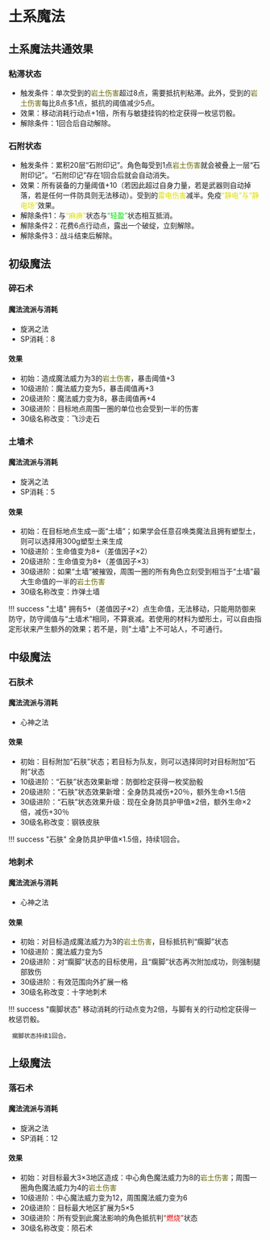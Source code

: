 # 土系魔法

## 土系魔法共通效果

### 粘滞状态

* 触发条件：单次受到的<font color="#666600">岩土伤害</font>超过8点，需要抵抗判粘滞。此外，受到的<font color="#666600">岩土伤害</font>每比8点多1点，抵抗的阈值减少5点。
* 效果：移动消耗行动点+1倍，所有与敏捷挂钩的检定获得一枚惩罚骰。
* 解除条件：1回合后自动解除。

### 石附状态

* 触发条件：累积20层“石附印记”。角色每受到1点<font color="#666600">岩土伤害</font>就会被叠上一层“石附印记”。“石附印记”存在1回合后就会自动消失。
* 效果：所有装备的力量阈值+10（若因此超过自身力量，若是武器则自动掉落，若是任何一件防具则无法移动）。受到的<font color="#dddd00">雷电伤害</font>减半。免疫<font color="#dddd00">“静电”与“静电场”</font>效果。
* 解除条件1：与<font color="#dddd00">“麻痹”</font>状态与<font color="#00dd00">“轻盈”</font>状态相互抵消。
* 解除条件2：花费6点行动点，露出一个破绽，立刻解除。
* 解除条件3：战斗结束后解除。

## 初级魔法

### 碎石术

#### 魔法流派与消耗

* 旋涡之法
* SP消耗：8

#### 效果

* 初始：造成魔法威力为3的<font color="#666600">岩土伤害</font>，暴击阈值+3
* 10级进阶：魔法威力变为5，暴击阈值再+3
* 20级进阶：魔法威力变为8，暴击阈值再+4
* 30级进阶：目标地点周围一圈的单位也会受到一半的伤害
* 30级名称改变：飞沙走石

### 土墙术

#### 魔法流派与消耗

* 旋涡之法
* SP消耗：5

#### 效果

* 初始：在目标地点生成一面“土墙”；如果学会任意召唤类魔法且拥有塑型土，则可以选择用300g塑型土来生成
* 10级进阶：生命值变为8+（差值因子×2）
* 20级进阶：生命值变为8+（差值因子×3）
* 30级进阶：如果“土墙”被摧毁，周围一圈的所有角色立刻受到相当于“土墙”最大生命值的一半的<font color="#666600">岩土伤害</font>
* 30级名称改变：炸弹土墙

!!! success "土墙"
    拥有5+（差值因子×2）点生命值，无法移动，只能用防御来防守，防守阈值与“土墙术”相同，不算衰减。若使用的材料为塑形土，可以自由指定形状来产生额外的效果；若不是，则"土墙"上不可站人，不可通行。

## 中级魔法

### 石肤术

#### 魔法流派与消耗

* 心神之法

#### 效果

* 初始：目标附加“石肤”状态；若目标为队友，则可以选择同时对目标附加“石附”状态
* 10级进阶：“石肤”状态效果新增：防御检定获得一枚奖励骰
* 20级进阶：“石肤”状态效果新增：全身防具减伤+20％，额外生命×1.5倍
* 30级进阶：“石肤”状态效果升级：现在全身防具护甲值×2倍，额外生命×2倍，减伤+30％
* 30级名称改变：钢铁皮肤

!!! success "石肤"
    全身防具护甲值×1.5倍，持续1回合。


### 地刺术

#### 魔法流派与消耗

* 心神之法

#### 效果

* 初始：对目标造成魔法威力为3的<font color="#666600">岩土伤害</font>，目标抵抗判“瘸脚”状态
* 10级进阶：魔法威力变为5
* 20级进阶：对“瘸脚”状态的目标使用，且“瘸脚”状态再次附加成功，则强制腿部致伤
* 30级进阶：有效范围向外扩展一格
* 30级名称改变：十字地刺术

!!! success "瘸脚状态"
     移动消耗的行动点变为2倍，与脚有关的行动检定获得一枚惩罚骰。

     瘸脚状态持续1回合。

## 上级魔法

### 落石术

#### 魔法流派与消耗

* 旋涡之法
* SP消耗：12

#### 效果

* 初始：对目标最大3×3地区造成：中心角色魔法威力为8的<font color="#666600">岩土伤害</font>；周围一圈角色魔法威力为4的<font color="#666600">岩土伤害</font>
* 10级进阶：中心魔法威力变为12，周围魔法威力变为6
* 20级进阶：目标最大地区扩展为5×5
* 30级进阶：所有受到此魔法影响的角色抵抗判<font color="#dd0000">“燃烧”</font>状态
* 30级名称改变：陨石术